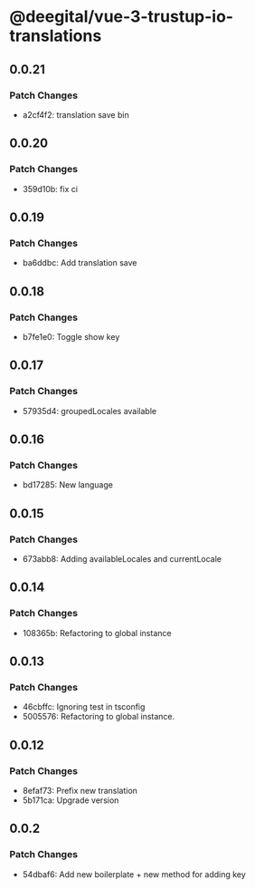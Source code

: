 # @deegital/vue-3-trustup-io-translations

## 0.0.21

### Patch Changes

- a2cf4f2: translation save bin

## 0.0.20

### Patch Changes

- 359d10b: fix ci

## 0.0.19

### Patch Changes

- ba6ddbc: Add translation save

## 0.0.18

### Patch Changes

- b7fe1e0: Toggle show key

## 0.0.17

### Patch Changes

- 57935d4: groupedLocales available

## 0.0.16

### Patch Changes

- bd17285: New language

## 0.0.15

### Patch Changes

- 673abb8: Adding availableLocales and currentLocale

## 0.0.14

### Patch Changes

- 108365b: Refactoring to global instance

## 0.0.13

### Patch Changes

- 46cbffc: Ignoring test in tsconfig
- 5005576: Refactoring to global instance.

## 0.0.12

### Patch Changes

- 8efaf73: Prefix new translation
- 5b171ca: Upgrade version

## 0.0.2

### Patch Changes

- 54dbaf6: Add new boilerplate + new method for adding key
